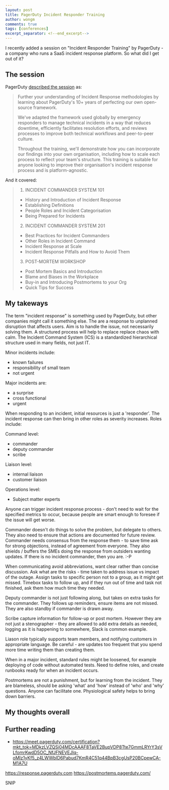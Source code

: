```yaml
---
layout: post
title: PagerDuty Incident Responder Training
author: wongm
comments: true
tags: [conferences]
excerpt_separator: <!--end_excerpt-->
---
```


I recently added a session on "Incident Responder Training" by PagerDuty - a company who runs a SaaS incident response platform. So what did I get out of it?

<!--end_excerpt-->

## The session ##

PagerDuty [described the session](https://meet.pagerduty.com/certification) as:

> Further your understanding of Incident Response methodologies by learning about PagerDuty's 10+ years of perfecting our own open-source framework.
> 
> We've adapted the framework used globally by emergency responders to manage technical incidents in a way that reduces downtime, efficiently facilitates resolution efforts, and reviews processes to improve both technical workflows and peer-to-peer culture.
> 
> Throughout the training, we'll demonstrate how you can incorporate our findings into your own organisation, including how to scale each process to reflect your team's structure. This training is suitable for anyone looking to improve their organisation's incident response process and is platform-agnostic.

And it covered:

> 1. INCIDENT COMMANDER SYSTEM 101
> 
> - History and Introduction of Incident Response
> - Establishing Definitions
> - People Roles and Incident Categorisation
> - Being Prepared for Incidents
>
> 2. INCIDENT COMMANDER SYSTEM 201
>
> - Best Practices for Incident Commanders
> - Other Roles in Incident Command
> - Incident Response at Scale
> - Incident Response Pitfalls and How to Avoid Them
>
> 3. POST-MORTEM WORKSHOP
> 
> - Post Mortem Basics and Introduction
> - Blame and Biases in the Workplace
> - Buy-in and Introducing Postmortems to your Org
> - Quick Tips for Success

## My takeways ##

The term "incident response" is something used by PagerDuty, but other companies might call it something else. The are a response to unplanned disruption that affects users. Aim is to handle the issue, not necessarily solving them. A structured process will help to replace replace chaos with calm. The Incident Command System (ICS) is a standardized hierarchical structure used in many fields, not just IT.

Minor incidents include:

- known failures
- responsibility of small team
- not urgent

Major incidents are:

- a surprise
- cross functional
- urgent

When responding to an incident, initial resources is just a 'responder'. The incident response can then bring in other roles as severity increases. Roles include:

Command level: 
- commander
- deputy commander
- scribe 

Liaison level:
- internal liaison
- customer liaison

Operations level:
- Subject matter experts

Anyone can trigger incident response process - don't need to wait for the specified metrics to occur, because people are smart enough to foresee if the issue will get worse.

Commander doesn't do things to solve the problem, but delegate to others. They also need to ensure that actions are documented for future review.  Commander needs consensus from the response them - to save time ask for strong objections, instead of agreement from everyone.  They also shields / buffers the SMEs doing the response from outsiders wanting updates. If there is no incident commander, then you are. :-P 

When communicating avoid abbreviations, want clear rather than concise discussion. Ask what are the risks - time taken to address issue vs impact of the outage. Assign tasks to specific person not to a group, as it might get missed. Timebox tasks to follow up, and if they run out of time and task not finished, ask them how much time they needed.

Deputy commander is not just following along, but takes on extra tasks for the commander. They follows up reminders, ensure items are not missed. They are also standby if commander is drawn away.

Scribe capture information for follow-up or post mortem. However they are not just a stenographer - they are allowed to add extra details as needed, logging as it is happening to somewhere, Slack is common example.

Liason role typically supports team members, and notifying customers in appropriate language. Be careful - are updates too frequent that you spend more time writing them than creating them.

When in a major incident, standard rules might be loosened, for example deploying of code without automated tests. Need to define roles, and create runbooks ready for when an incident occurs.

Postmortems are not a punishment, but for learning from the incident. They are blameless, should be asking 'what' and 'how' instead of 'who' and 'why' questions. Anyone can facilitate one. Physiological safety helps to bring down barriers.

## My thoughts overall ##

## Further reading ##

- https://meet.pagerduty.com/certification?mkt_tok=MDkzLVZQSi04MDcAAAF8TaVE2BupVDP8Tte7GmmLRYrY3sVLfomrKwdD5OC_NfJFNEVEJIq-oMIz1yKf5_z4LWWbID6Pabud7KmR4C51q44BpB3cgUsP20BCpewCA-M1A7U

https://response.pagerduty.com
https://postmortems.pagerduty.com/


SNIP